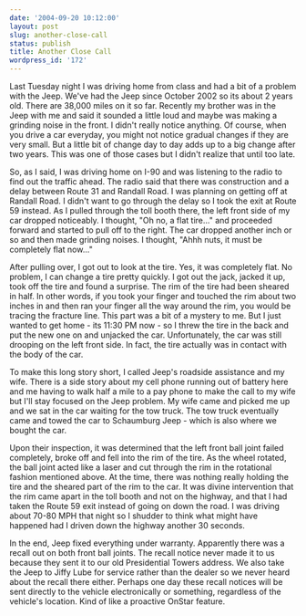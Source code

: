 ```yaml
---
date: '2004-09-20 10:12:00'
layout: post
slug: another-close-call
status: publish
title: Another Close Call
wordpress_id: '172'
---
```


Last Tuesday night I was driving home from class and had a bit of a problem with the Jeep. We've had the Jeep since October 2002 so its about 2 years old. There are 38,000 miles on it so far. Recently my brother was in the Jeep with me and said it sounded a little loud and maybe was making a grinding noise in the front. I didn't really notice anything. Of course, when you drive a car everyday, you might not notice gradual changes if they are very small. But a little bit of change day to day adds up to a big change after two years. This was one of those cases but I didn't realize that until too late.  

  

So, as I said, I was driving home on I-90 and was listening to the radio to find out the traffic ahead. The radio said that there was construction and a delay between Route 31 and Randall Road. I was planning on getting off at Randall Road. I didn't want to go through the delay so I took the exit at Route 59 instead. As I pulled through the toll booth there, the left front side of my car dropped noticeably. I thought, "Oh no, a flat tire..." and proceeded forward and started to pull off to the right. The car dropped another inch or so and then made grinding noises. I thought, "Ahhh nuts, it must be completely flat now..."  

  

After pulling over, I got out to look at the tire. Yes, it was completely flat. No problem, I can change a tire pretty quickly. I got out the jack, jacked it up, took off the tire and found a surprise. The rim of the tire had been sheared in half. In other words, if you took your finger and touched the rim about two inches in and then ran your finger all the way around the rim, you would be tracing the fracture line. This part was a bit of a mystery to me. But I just wanted to get home - its 11:30 PM now - so I threw the tire in the back and put the new one on and unjacked the car. Unfortunately, the car was still drooping on the left front side. In fact, the tire actually was in contact with the body of the car.  

  

To make this long story short, I called Jeep's roadside assistance and my wife. There is a side story about my cell phone running out of battery here and me having to walk half a mile to a pay phone to make the call to my wife but I'll stay focused on the Jeep problem. My wife came and picked me up and we sat in the car waiting for the tow truck. The tow truck eventually came and towed the car to Schaumburg Jeep - which is also where we bought the car.  

  

Upon their inspection, it was determined that the left front ball joint failed completely, broke off and fell into the rim of the tire. As the wheel rotated, the ball joint acted like a laser and cut through the rim in the rotational fashion mentioned above. At the time, there was nothing really holding the tire and the sheared part of the rim to the car. It was divine intervention that the rim came apart in the toll booth and not on the highway, and that I had taken the Route 59 exit instead of going on down the road. I was driving about 70-80 MPH that night so I shudder to think what might have happened had I driven down the highway another 30 seconds.  

  

In the end, Jeep fixed everything under warranty. Apparently there was a recall out on both front ball joints. The recall notice never made it to us because they sent it to our old Presidential Towers address. We also take the Jeep to Jiffy Lube for service rather than the dealer so we never heard about the recall there either. Perhaps one day these recall notices will be sent directly to the vehicle electronically or something, regardless of the vehicle's location. Kind of like a proactive OnStar feature.

